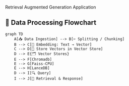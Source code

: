 Retrieval Augmented Generation Application

## 🔄 Data Processing Flowchart

```mermaid
graph TD
    A[📥 Data Ingestion] --> B[✂️ Splitting / Chunking]
    B --> C[🔢 Embedding: Text → Vector]
    C --> D[💾 Store Vectors in Vector Store]
    D --> E{🗂️ Vector Stores}
    E --> F[Chromadb]
    E --> G[Faiss-CPU]
    E --> H[LanceDB]
    D --> I[🔍 Query]
    I --> J[🤖 Retrieval & Response]

